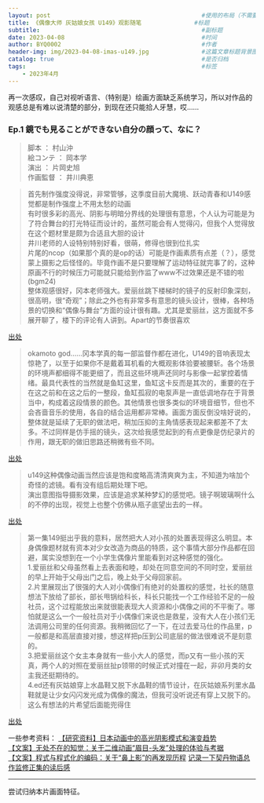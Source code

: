 ```yaml
---
layout: post                                           #使用的布局（不需要改）
title: 《偶像大师 灰姑娘女孩 U149》观影随笔               #标题
subtitle:                                              #副标题
date: 2023-04-08                                       #时间
author: BYQ0002                                        #作者
header-img: img/2023-04-08-imas-u149.jpg               #这篇文章标题背景图片
catalog: true                                          #是否归档
tags:                                                  #标签
    - 2023年4月
---
```


再一次感叹，自己对视听语言、（特别是）绘画方面缺乏系统学习，所以对作品的观感总是有难以说清楚的部分，到现在还只能拾人牙慧，哎……

### Ep.1 鏡でも見ることができない自分の顔って、なに？
 
>脚本 ： 村山沖  
絵コンテ ： 岡本学  
演出 ： 片岡史旭  
作画監督 ： 井川典恵 

>首先制作强度没得说，非常管够，这季度目前大魔境、跃动青春和U149感觉都是制作强度上不用太愁的动画  
有时很多彩的高光、阴影与明暗分界线的处理很有意思，个人认为可能是为了符合舞台的打光特征而设计的，虽然可能会有人觉得闪，但我个人觉得放在这个题材里是颇为合适且大胆的设计  
井川老师的人设特别特别好看，很萌，修得也很到位扎实  
片尾的ncop（如果那个真的是op的话）可能是作画素质有点差（？），感觉蒙上摄影之后怪怪的。毕竟作画不是只要理解了运动特征就完事了的，这种原画不行的时候压力可能就只能给到作监了www不过效果还是不错的啦(bgm24)  
整体观感很好，冈本老师强大。爱丽丝跳下楼梯时的镜子的反射印象深刻，很高明，很“奇观”；除此之外也有非常多有意思的镜头设计，很棒，各种场景的切换和“偶像与舞台”方面的设计很有趣。尤其是爱丽丝，这方面就不多展开聊了，楼下的评论有人讲到。Apart的节奏很喜欢  

[出处](https://bgm.tv/ep/1183002#post_1284656)

>okamoto god……冈本学真的每一部监督作都在进化，U149的音响表现太惊艳了，以至于如果你不是戴着耳机看的大概观影体验要被腰斩。各个场景的环境声都细得不能更细了，而且这些环境声还同时与影像一起掌控着情绪。最具代表性的当然就是鱼缸这里，鱼缸这卡反而是其次的，重要的在于在这之前和在这之后的一整段，鱼缸孤寂的电泵声是一直低调地存在于背景当中，构成着这段情景的颜色。其他情景也很多类似的环境音细节，但也不会吝啬音乐的使用，各自的结合运用都非常棒。画面方面反倒没啥好说的，整体就是延续了无职的做法吧，稍加压抑的主角情感表现起来都差不了太多。不过同样是仿手摇的镜头，这次给我感觉起到的有点更像是仿纪录片的作用，跟无职的做旧思路还稍微有些不同。

[出处](https://weibo.com/2547947530/MAMqeijYH)

>u149这种偶像动画当然应该是饱和度略高清清爽爽为主，不知道为啥加个奇怪的滤镜。看有没有组后期处理下吧。  
演出意图指导摄影效果，应该是追求某种梦幻的感觉吧。镜子啊玻璃啊什么的不停的出现，视觉上也整个仿佛从瓶子底望出去的一样。

[出处](https://bbs.saraba1st.com/2b/forum.php?mod=viewthread&tid=2062335&page=11&authorid=428725)

>第一集149挺出乎我的意料，居然把大人对小孩的处置表现得这么明显。本身偶像题材就有资本对少女改造为商品的特质，这个事情大部分作品都在回避，属实没想到在一个小学生偶像片里能看到对这种感觉的强化。  
1.爱丽丝和父母虽然看上去表面和睦，却处在同意空间的不同时空，爱丽丝的早上开始于父母出门之后，晚上处于父母回家前。  
2.片里展现出了很强的大人对小偶像们有绝对的处置权的感觉，社长的随意想法下放给了部长，部长甩锅给科长，科长只能找一个工作经验不足的一般社员，这个过程能放出来就很能表现大人资源和小偶像之间的不平衡了。哪怕就是这么一个一般社员对于小偶像们来说也是救星，没有大人在小孩们无法调用公司里的任何资源。我稍微回忆了一下，在过去爱马仕的作品里，p一般都是和高层直接对接，想这样把p压到公司底层的做法很难说不是刻意的。  
3.把爱丽丝这个女主本身就有一些小大人的感觉，而p又有一些小孩的天真，两个人的对照在爱丽丝扯p领带的时候正式对撞在一起，非卯月类的女主我还挺期待的。  
4.ed还有灰姑娘穿上水晶鞋又脱下水晶鞋的情节设计，在灰姑娘系列里水晶鞋就是让少女闪闪发光成为偶像的魔法，但我可没听说还有穿上又脱下的。
这么有想法的片希望后面能兜得住  

[出处](https://www.bilibili.com/opus/781345780776566792?spm_id_from=333.999.0.0)

一些参考资料：
[【研究资料】日本动画中的高光阴影模式和演变趋势](https://www.bilibili.com/read/cv13500169)  
[【文案】无处不在的知觉：关于二维动画“眉目-头发”处理的体验与考据](https://www.bilibili.com/read/cv17699644)  
[【文案】程式与程式化的编码：关于“鼻上影”的再发现历程](https://www.bilibili.com/read/cv19814841)
[记录一下契丹物语总作监修正集的读后感](https://www.bilibili.com/opus/642956673009319954?spm_id_from=333.999.0.0)

---------------------

尝试归纳本片画面特征。